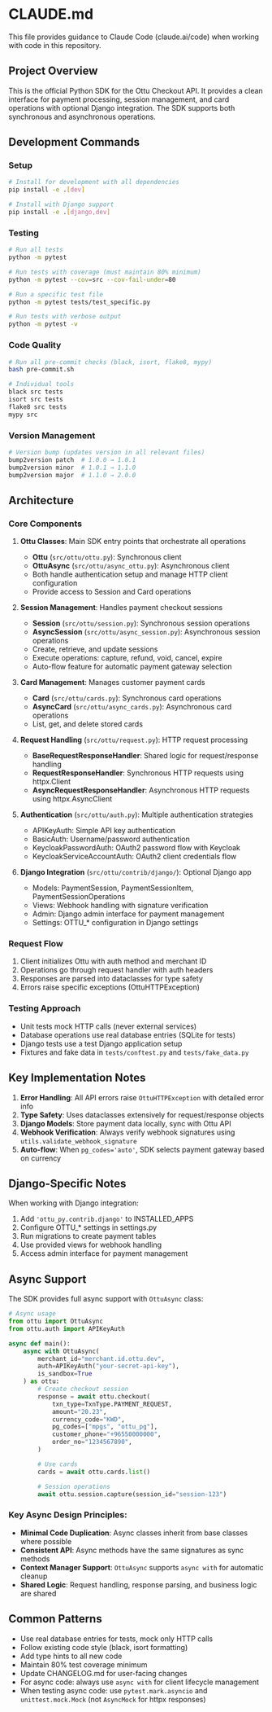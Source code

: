 # CLAUDE.md

This file provides guidance to Claude Code (claude.ai/code) when working with code in this repository.

## Project Overview

This is the official Python SDK for the Ottu Checkout API. It provides a clean interface for payment processing, session management, and card operations with optional Django integration. The SDK supports both synchronous and asynchronous operations.

## Development Commands

### Setup
```bash
# Install for development with all dependencies
pip install -e .[dev]

# Install with Django support
pip install -e .[django,dev]
```

### Testing
```bash
# Run all tests
python -m pytest

# Run tests with coverage (must maintain 80% minimum)
python -m pytest --cov=src --cov-fail-under=80

# Run a specific test file
python -m pytest tests/test_specific.py

# Run tests with verbose output
python -m pytest -v
```

### Code Quality
```bash
# Run all pre-commit checks (black, isort, flake8, mypy)
bash pre-commit.sh

# Individual tools
black src tests
isort src tests
flake8 src tests
mypy src
```

### Version Management
```bash
# Version bump (updates version in all relevant files)
bump2version patch  # 1.0.0 → 1.0.1
bump2version minor  # 1.0.1 → 1.1.0
bump2version major  # 1.1.0 → 2.0.0
```

## Architecture

### Core Components

1. **Ottu Classes**: Main SDK entry points that orchestrate all operations
   - **Ottu** (`src/ottu/ottu.py`): Synchronous client
   - **OttuAsync** (`src/ottu/async_ottu.py`): Asynchronous client
   - Both handle authentication setup and manage HTTP client configuration
   - Provide access to Session and Card operations

2. **Session Management**: Handles payment checkout sessions
   - **Session** (`src/ottu/session.py`): Synchronous session operations
   - **AsyncSession** (`src/ottu/async_session.py`): Asynchronous session operations
   - Create, retrieve, and update sessions
   - Execute operations: capture, refund, void, cancel, expire
   - Auto-flow feature for automatic payment gateway selection

3. **Card Management**: Manages customer payment cards
   - **Card** (`src/ottu/cards.py`): Synchronous card operations
   - **AsyncCard** (`src/ottu/async_cards.py`): Asynchronous card operations
   - List, get, and delete stored cards

4. **Request Handling** (`src/ottu/request.py`): HTTP request processing
   - **BaseRequestResponseHandler**: Shared logic for request/response handling
   - **RequestResponseHandler**: Synchronous HTTP requests using httpx.Client
   - **AsyncRequestResponseHandler**: Asynchronous HTTP requests using httpx.AsyncClient

5. **Authentication** (`src/ottu/auth.py`): Multiple authentication strategies
   - APIKeyAuth: Simple API key authentication
   - BasicAuth: Username/password authentication
   - KeycloakPasswordAuth: OAuth2 password flow with Keycloak
   - KeycloakServiceAccountAuth: OAuth2 client credentials flow

6. **Django Integration** (`src/ottu/contrib/django/`): Optional Django app
   - Models: PaymentSession, PaymentSessionItem, PaymentSessionOperations
   - Views: Webhook handling with signature verification
   - Admin: Django admin interface for payment management
   - Settings: OTTU_* configuration in Django settings

### Request Flow

1. Client initializes Ottu with auth method and merchant ID
2. Operations go through request handler with auth headers
3. Responses are parsed into dataclasses for type safety
4. Errors raise specific exceptions (OttuHTTPException)

### Testing Approach

- Unit tests mock HTTP calls (never external services)
- Database operations use real database entries (SQLite for tests)
- Django tests use a test Django application setup
- Fixtures and fake data in `tests/conftest.py` and `tests/fake_data.py`

## Key Implementation Notes

1. **Error Handling**: All API errors raise `OttuHTTPException` with detailed error info
2. **Type Safety**: Uses dataclasses extensively for request/response objects
3. **Django Models**: Store payment data locally, sync with Ottu API
4. **Webhook Verification**: Always verify webhook signatures using `utils.validate_webhook_signature`
5. **Auto-flow**: When `pg_codes='auto'`, SDK selects payment gateway based on currency

## Django-Specific Notes

When working with Django integration:
1. Add `'ottu_py.contrib.django'` to INSTALLED_APPS
2. Configure OTTU_* settings in settings.py
3. Run migrations to create payment tables
4. Use provided views for webhook handling
5. Access admin interface for payment management

## Async Support

The SDK provides full async support with `OttuAsync` class:

```python
# Async usage
from ottu import OttuAsync
from ottu.auth import APIKeyAuth

async def main():
    async with OttuAsync(
        merchant_id="merchant.id.ottu.dev",
        auth=APIKeyAuth("your-secret-api-key"),
        is_sandbox=True
    ) as ottu:
        # Create checkout session
        response = await ottu.checkout(
            txn_type=TxnType.PAYMENT_REQUEST,
            amount="20.23",
            currency_code="KWD",
            pg_codes=["mpgs", "ottu_pg"],
            customer_phone="+96550000000",
            order_no="1234567890",
        )

        # Use cards
        cards = await ottu.cards.list()

        # Session operations
        await ottu.session.capture(session_id="session-123")
```

### Key Async Design Principles:
- **Minimal Code Duplication**: Async classes inherit from base classes where possible
- **Consistent API**: Async methods have the same signatures as sync methods
- **Context Manager Support**: `OttuAsync` supports `async with` for automatic cleanup
- **Shared Logic**: Request handling, response parsing, and business logic are shared

## Common Patterns

- Use real database entries for tests, mock only HTTP calls
- Follow existing code style (black, isort formatting)
- Add type hints to all new code
- Maintain 80% test coverage minimum
- Update CHANGELOG.md for user-facing changes
- For async code: always use `async with` for client lifecycle management
- When testing async code: use `pytest.mark.asyncio` and `unittest.mock.Mock` (not `AsyncMock` for httpx responses)
